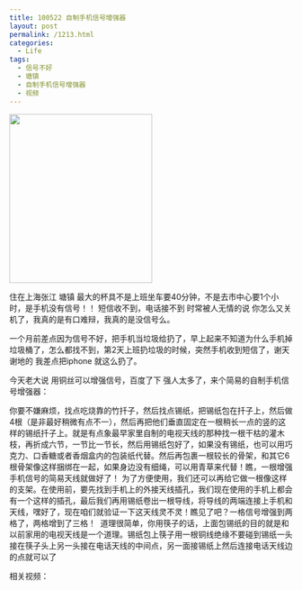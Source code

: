```yaml
---
title: 100522 自制手机信号增强器
layout: post
permalink: /1213.html
categories:
  - Life
tags:
  - 信号不好
  - 塘镇
  - 自制手机信号增强器
  - 视频
---
```

[<img class="aligncenter size-medium wp-image-1212" title="xh" src="http://www.80aj.com/wp-content/uploads/2010/05/xh-254x300.jpg" alt="" width="254" height="300" />][1]

住在上海张江 塘镇 最大的杯具不是上班坐车要40分钟，不是去市中心要1个小时，是手机没有信号！！ 短信收不到，电话接不到 时常被人无情的说 你怎么又关机了，我真的是有口难辩，我真的是没信号么。

一个月前差点因为信号不好，把手机当垃圾给扔了，早上起来不知道为什么手机掉垃圾桶了，怎么都找不到，第2天上班扔垃圾的时候，突然手机收到短信了，谢天谢地的 我差点把iphone 就这么扔了。

今天老大说 用铜丝可以增强信号，百度了下 强人太多了，来个简易的自制手机信号增强器：

你要不嫌麻烦，找点吃烧靠的竹扦子，然后找点锡纸，把锡纸包在扦子上，然后做4根（是非最好稍微有点不一），然后再把他们垂直固定在一根稍长一点的竖的这样的锡纸扦子上。就是有点象最早家里自制的电视天线的那种找一根干枯的灌木枝，再折成六节，一节比一节长，然后用锡纸包好了，如果没有锡纸，也可以用巧克力、口香糖或者香烟盒内的包装纸代替。然后再包裹一根较长的骨架，和其它6根骨架像这样捆绑在一起，如果身边没有细绳，可以用青草来代替！瞧，一根增强手机信号的简易天线就做好了！ 为了方便使用，我们还可以再给它做一根像这样的支架。在使用前，要先找到手机上的外接天线插孔，我们现在使用的手机上都会有一个这样的插孔，最后我们再用锡纸卷出一根导线，将导线的两端连接上手机和天线，嘿好了，现在咱们就验证一下这天线灵不灵！瞧见了吧？一格信号增强到两格了，两格增到了三格！  道理很简单，你用筷子的话，上面包锡纸的目的就是和以前家用的电视天线是一个道理。锡纸包上筷子用一根铜线绝缘不要碰到锡纸一头接在筷子头上另一头接在电话天线的中间点，另一面接锡纸上然后连接电话天线边的点就可以了

相关视频：

 [1]: http://www.80aj.com/wp-content/uploads/2010/05/xh.jpg
